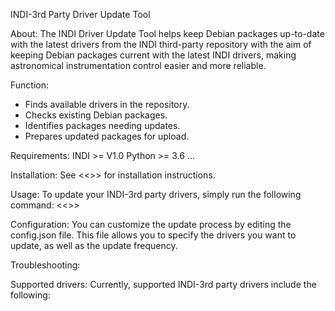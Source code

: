 INDI-3rd Party Driver Update Tool

About: 
The INDI Driver Update Tool helps keep Debian packages up-to-date with the latest drivers from the INDI third-party repository with the aim of keeping Debian packages current with the latest INDI drivers, making astronomical instrumentation control easier and more reliable.

Function: 
- Finds available drivers in the repository.
- Checks existing Debian packages.
- Identifies packages needing updates.
- Prepares updated packages for upload.

Requirements: 
INDI >= V1.0
Python >= 3.6
...

Installation: 
See <<<INSTALL>>> for installation instructions.

Usage: 
To update your INDI-3rd party drivers, simply run the following command:
<<<command>>>

Configuration: 
You can customize the update process by editing the config.json file.
This file allows you to specify the drivers you want to update, as well as the update frequency.

Troubleshooting: 

Supported drivers: 
Currently, supported INDI-3rd party drivers include the following:
